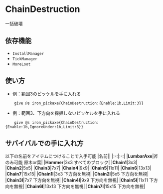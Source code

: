 # ChainDestruction
 
 一括破壊

## 依存機能
- `InstallManager`
- `TickManager`
- `MoreLoot`

## 使い方
- 例：範囲3のピッケルを手に入れる
```mcfunction
    give @s iron_pickaxe{ChainDestruction:{Enable:1b,Limit:3}}
```
- 例：範囲3、下方向を採掘しないピッケルを手に入れる
```mcfunction
    give @s iron_pickaxe{ChainDestruction:{Enable:1b,IgnoreUnder:1b,Limit:3}}
```

## サバイバルでの手に入れ方
以下の名前をアイテムにつけることで入手可能
|名前||
|:-:|:-:|
|__LumbarAxe__|斧のみ可能 原木or葉|
|__Hammer__|3x3 すべてのブロック|
|__Chain1__|3x3|
|__Chain2__|5x5|
|__Chain3__|7x7|
|__Chain4__|9x9|
|__Chain5__|11x11|
|__Chain6__|13x13|
|__Chain7__|15x15|
|__Chain1I__|3x3 下方向を無視|
|__Chain2I__|5x5 下方向を無視|
|__Chain3I__|7x7 下方向を無視|
|__Chain4I__|9x9 下方向を無視|
|__Chain5I__|11x11 下方向を無視|
|__Chain6I__|13x13 下方向を無視|
|__Chain7I__|15x15 下方向を無視|
